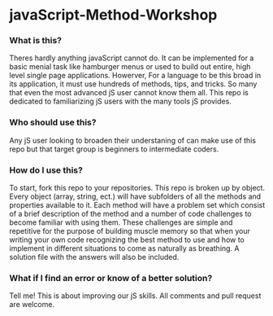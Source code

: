 # javaScript-Method-Workshop


### What is this?
Theres hardly anything javaScript cannot do. It can be implemented for a basic menial task like hamburger menus or used to build out entire, high level single page applications. Howerver, For a language to be this broad in its application, it must use hundreds of methods, tips, and tricks. So many that even the most advanced jS user cannot know them all. This repo is dedicated to familiarizing jS users with the many tools jS provides.

### Who should use this?

Any jS user looking to broaden their understaning of can make use of this repo but that target group is beginners to intermediate coders.

### How do I use this?

To start, fork this repo to your repositories. This repo is broken up by object. Every object (array, string, ect.) will have  subfolders of all the methods and properties available to it. Each method will have a problem set which consist of a brief description of the method and a number of code challenges to become familiar with using them. These challenges are simple and repetitive for the purpose of building muscle memory so that when your writing your own code recognizing the best method to use and how to implement in different situations to come as naturally as breathing. A solution file with the answers will also be included.

### What if I find an error or know of a better solution?

Tell me! This is about improving our jS skills. All comments and pull request are welcome.
